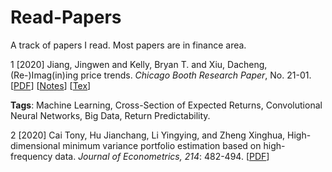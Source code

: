 # Read-Papers
A track of papers I read. Most papers are in finance area.



1 [2020] Jiang, Jingwen and Kelly, Bryan T. and Xiu, Dacheng, (Re-)Imag(in)ing price trends. *Chicago Booth Research Paper*, No. 21-01. [[PDF](https://papers.ssrn.com/sol3/papers.cfm?abstract_id=3756587)] [[Notes](https://github.com/ZhimingMei/Read-Papers/blob/main/1%20(Re-)Imag(in)ing%20Price%20Trends/Read_Papers__Re__Imag_in_ing_Price_Trends.pdf)] [[Tex](https://github.com/ZhimingMei/Read-Papers/blob/main/1%20(Re-)Imag(in)ing%20Price%20Trends/main.tex)]

**Tags**: Machine Learning, Cross-Section of Expected Returns, Convolutional Neural Networks, Big Data, Return Predictability.



2 [2020] Cai Tony, Hu Jianchang, Li Yingying, and Zheng Xinghua, High-dimensional minimum variance portfolio estimation based on high-frequency data. *Journal of Econometrics, 214*: 482-494. [[PDF](https://www.sciencedirect.com/science/article/pii/S0304407619301630)]
